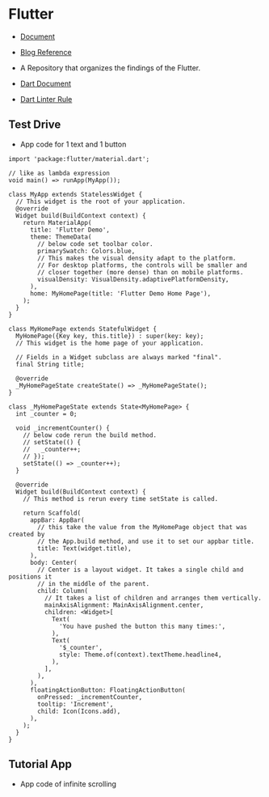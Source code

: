 # Flutter

* [Document]
* [Blog Reference]
* A Repository that organizes the findings of the Flutter.

* [Dart Document]
* [Dart Linter Rule]

## Test Drive

* App code for 1 text and 1 button

```
import 'package:flutter/material.dart';

// like as lambda expression
void main() => runApp(MyApp());

class MyApp extends StatelessWidget {
  // This widget is the root of your application.
  @override
  Widget build(BuildContext context) {
    return MaterialApp(
      title: 'Flutter Demo',
      theme: ThemeData(
        // below code set toolbar color.
        primarySwatch: Colors.blue,
        // This makes the visual density adapt to the platform.
        // For desktop platforms, the controls will be smaller and
        // closer together (more dense) than on mobile platforms.
        visualDensity: VisualDensity.adaptivePlatformDensity,
      ),
      home: MyHomePage(title: 'Flutter Demo Home Page'),
    );
  }
}

class MyHomePage extends StatefulWidget {
  MyHomePage({Key key, this.title}) : super(key: key);
  // This widget is the home page of your application.

  // Fields in a Widget subclass are always marked "final".
  final String title;

  @override
  _MyHomePageState createState() => _MyHomePageState();
}

class _MyHomePageState extends State<MyHomePage> {
  int _counter = 0;

  void _incrementCounter() {
    // below code rerun the build method.
    // setState(() {
    //   _counter++;
    // });
    setState(() => _counter++);
  }

  @override
  Widget build(BuildContext context) {
    // This method is rerun every time setState is called.
    
    return Scaffold(
      appBar: AppBar(
        // this take the value from the MyHomePage object that was created by
        // the App.build method, and use it to set our appbar title.
        title: Text(widget.title),
      ),
      body: Center(
        // Center is a layout widget. It takes a single child and positions it
        // in the middle of the parent.
        child: Column(
          // It takes a list of children and arranges them vertically.
          mainAxisAlignment: MainAxisAlignment.center,
          children: <Widget>[
            Text(
              'You have pushed the button this many times:',
            ),
            Text(
              '$_counter',
              style: Theme.of(context).textTheme.headline4,
            ),
          ],
        ),
      ),
      floatingActionButton: FloatingActionButton(
        onPressed: _incrementCounter,
        tooltip: 'Increment',
        child: Icon(Icons.add),
      ),
    );
  }
}

```

## Tutorial App

* App code of infinite scrolling

```

```

[Document]: https://flutter-ko.dev/docs/get-started/install
[Blog Reference]: https://medium.com/@pks2974/flutter-%EA%B0%84%EB%8B%A8-%EC%A0%95%EB%A6%AC%ED%95%98%EA%B8%B0-9532e16aff57
[Dart Document]: https://dart.dev/guides/language/effective-dart
[Dart Linter Rule]: https://dart-lang.github.io/linter/lints/index.html
